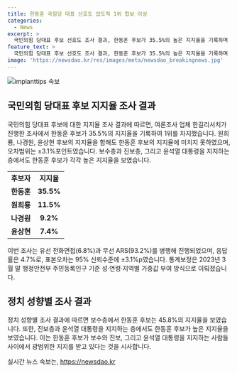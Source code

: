 ```yaml
---
title: 한동훈 국힘당 대표 선호도 압도적 1위 합보 이상
categories:
  - News
excerpt: >
  국민의힘 당대표 후보 선호도 조사 결과, 한동훈 후보가 35.5%의 높은 지지율을 기록하며 1위를 차지했다. 다른 후보들의 합쳐도 미치지 못한 것으로, 한 후보는 보수층과 진보층, 그리고 윤석열 대통령 지지층에서도 과반을 넘기는 결과를 보였다. 이번 조사는 6~8일 전국 만 18세 이상 1000명을 대상으로 유선 전화면접(6.8%)과 무선 ARS(93.2%)를 병행하여 진행되었고, 응답률은 4.7%, 표본오차는 95% 신뢰수준에 ±3.1%p였다.
feature_text: >
  국민의힘 당대표 후보 선호도 조사 결과, 한동훈 후보가 35.5%의 높은 지지율을 기록하며 1위를 차지했다. 다른 후보들의 합쳐도 미치지 못한 것으로, 한 후보는 보수층과 진보층, 그리고 윤석열 대통령 지지층에서도 과반을 넘기는 결과를 보였다. 이번 조사는 6~8일 전국 만 18세 이상 1000명을 대상으로 유선 전화면접(6.8%)과 무선 ARS(93.2%)를 병행하여 진행되었고, 응답률은 4.7%, 표본오차는 95% 신뢰수준에 ±3.1%p였다.
image: 'https://newsdao.kr/res/images/meta/newsdao_breakingnews.jpg'
---
```


<p><img src="https://newsdao.kr/res/images/meta/newsdao_breakingnews.jpg" alt="implanttips 속보" /></p>

<h2 data-ke-size="size26">국민의힘 당대표 후보 지지율 조사 결과</h2>

<p data-ke-size="size16">국민의힘 당대표 후보에 대한 지지율 조사 결과에 따르면, 여론조사 업체 한길리서치가 진행한 조사에서 한동훈 후보가 35.5%의 지지율을 기록하여 1위를 차지했습니다. 원희룡, 나경원, 윤상현 후보의 지지율을 합해도 한동훈 후보의 지지율에 미치지 못하였으며, 오차범위는 ±3.1%포인트였습니다. 보수층과 진보층, 그리고 윤석열 대통령을 지지하는 층에서도 한동훈 후보가 각각 높은 지지율을 보였습니다.</p>

<table>
    <tr>
        <td style="text-align: center; height: 17px;"><b>후보자</b></td>
        <td style="text-align: center; height: 17px;"><b>지지율</b></td>
    </tr>
    <tr>
        <td style="text-align: center; height: 17px;"><b>한동훈</b></td>
        <td style="text-align: center; height: 17px;"><b>35.5%</b></td>
    </tr>
    <tr>
        <td style="text-align: center; height: 17px;"><b>원희룡</b></td>
        <td style="text-align: center; height: 17px;"><b>11.5%</b></td>
    </tr>
    <tr>
        <td style="text-align: center; height: 17px;"><b>나경원</b></td>
        <td style="text-align: center; height: 17px;"><b>9.2%</b></td>
    </tr>
    <tr>
        <td style="text-align: center; height: 17px;"><b>윤상현</b></td>
        <td style="text-align: center; height: 17px;"><b>7.4%</b></td>
    </tr>
</table>

<p data-ke-size="size16">이번 조사는 유선 전화면접(6.8%)과 무선 ARS(93.2%)를 병행해 진행되었으며, 응답률은 4.7%로, 표본오차는 95% 신뢰수준에 ±3.1%p였습니다. 통계보정은 2023년 3월 말 행정안전부 주민등록인구 기준 성·연령·지역별 가중값 부여 방식으로 이뤄졌습니다.</p>

<h2 data-ke-size="size26">정치 성향별 조사 결과</h2>

<p data-ke-size="size16">정치 성향별 조사 결과에 따르면 보수층에서 한동훈 후보는 45.8%의 지지율을 보였습니다. 또한, 진보층과 윤석열 대통령을 지지하는 층에서도 한동훈 후보가 높은 지지율을 보였습니다. 이는 한동훈 후보가 보수와 진보, 그리고 윤석열 대통령을 지지하는 사람들 사이에서 광범위한 지지를 받고 있다는 것을 시사합니다.</p>
실시간 뉴스 속보는, <a href="https://newsdao.kr" rel="dofollow">https://newsdao.kr</a>


